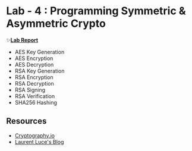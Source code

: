 # Lab - 4 : Programming Symmetric & Asymmetric Crypto

✨[**Lab Report**](Lab_4.ipynb)

- AES Key Generation
- AES Encryption
- AES Decryption
- RSA Key Generation
- RSA Encryption
- RSA Decryption
- RSA Signing
- RSA Verification
- SHA256 Hashing

## Resources

- [Cryptography.io](https://cryptography.io/en/latest/)
- [Laurent Luce's Blog](https://www.laurentluce.com/posts/python-and-cryptography-with-pycrypto/)